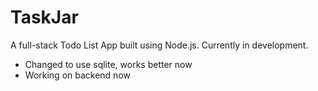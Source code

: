 # TaskJar
A full-stack Todo List App built using Node.js. Currently in development.

- Changed to use sqlite, works better now
- Working on backend now